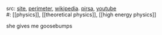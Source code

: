 src: [site](https://physicsgirl.com), [perimeter](https://perimeterinstitute.ca/people/sabrina-pasterski), [wikipedia](https://en.wikipedia.org/wiki/Sabrina_Gonzalez_Pasterski). [pirsa](https://pirsa.org/speaker/sabrina-pasterski), [youtube](https://www.youtube.com/@PhysicsGirl-com)  
#: [[physics]], [[theoretical physics]], [[high energy physics]]

she gives me goosebumps 